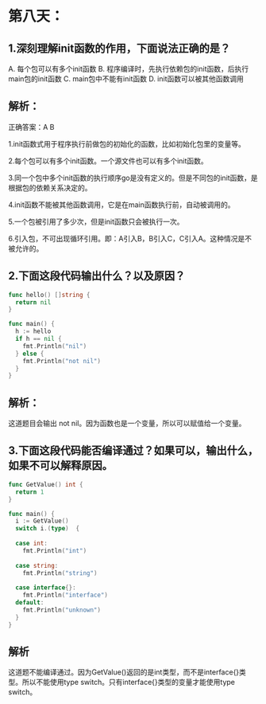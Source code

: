 # 第八天：

## 1.深刻理解init函数的作用，下面说法正确的是？
A. 每个包可以有多个init函数
B. 程序编译时，先执行依赖包的init函数，后执行main包的init函数
C. main包中不能有init函数
D. init函数可以被其他函数调用


## 解析：
正确答案：A B 

1.init函数式用于程序执行前做包的初始化的函数，比如初始化包里的变量等。

2.每个包可以有多个init函数。一个源文件也可以有多个init函数。

3.同一个包中多个init函数的执行顺序go是没有定义的。但是不同包的init函数，是根据包的依赖关系决定的。

4.init函数不能被其他函数调用，它是在main函数执行前，自动被调用的。

5.一个包被引用了多少次，但是init函数只会被执行一次。

6.引入包，不可出现循环引用。即：A引入B，B引入C，C引入A。这种情况是不被允许的。


## 2.下面这段代码输出什么？以及原因？
```go
func hello() []string {
  return nil
}

func main() {
  h := hello
  if h == nil {
    fmt.Println("nil")
  } else {
    fmt.Println("not nil")
  }
} 
```

## 解析：
这道题目会输出 not nil。因为函数也是一个变量，所以可以赋值给一个变量。


## 3.下面这段代码能否编译通过？如果可以，输出什么，如果不可以解释原因。

```go
func GetValue() int {
  return 1
}

func main() {
  i := GetValue()
  switch i.(type)  {
  
  case int:
    fmt.Println("int")
  
  case string:
    fmt.Println("string")
  
  case interface{}:
    fmt.Println("interface")
  default:
    fmt.Println("unknown")
  }
}
```

## 解析
这道题不能编译通过。因为GetValue()返回的是int类型，而不是interface{}类型。所以不能使用type switch。只有interface{}类型的变量才能使用type switch。